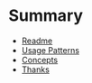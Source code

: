 # Summary

* [Readme](readme.md)
* [Usage Patterns](usage-patterns.md)
* [Concepts](concepts.md)
* [Thanks](README.md)

